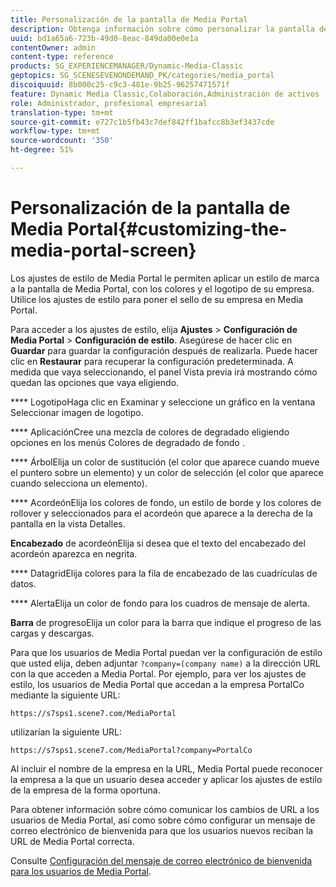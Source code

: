 ```yaml
---
title: Personalización de la pantalla de Media Portal
description: Obtenga información sobre cómo personalizar la pantalla de Media Portal.
uuid: bd1a65a6-723b-49d0-8eac-849da00e0e1a
contentOwner: admin
content-type: reference
products: SG_EXPERIENCEMANAGER/Dynamic-Media-Classic
geptopics: SG_SCENESEVENONDEMAND_PK/categories/media_portal
discoiquuid: 8b000c25-c9c3-481e-9b25-96257471571f
feature: Dynamic Media Classic,Colaboración,Administración de activos
role: Administrador, profesional empresarial
translation-type: tm+mt
source-git-commit: e727c1b5fb43c7def842ff1bafcc8b3ef3437cde
workflow-type: tm+mt
source-wordcount: '350'
ht-degree: 51%

---
```



# Personalización de la pantalla de Media Portal{#customizing-the-media-portal-screen}

Los ajustes de estilo de Media Portal le permiten aplicar un estilo de marca a la pantalla de Media Portal, con los colores y el logotipo de su empresa. Utilice los ajustes de estilo para poner el sello de su empresa en Media Portal.

Para acceder a los ajustes de estilo, elija **Ajustes** > **Configuración de Media Portal** > **Configuración de estilo**. Asegúrese de hacer clic en **Guardar** para guardar la configuración después de realizarla. Puede hacer clic en **Restaurar** para recuperar la configuración predeterminada. A medida que vaya seleccionando, el panel Vista previa irá mostrando cómo quedan las opciones que vaya eligiendo.

**** LogotipoHaga clic en Examinar y seleccione un gráfico en la ventana Seleccionar imagen de logotipo.

**** AplicaciónCree una mezcla de colores de degradado eligiendo opciones en los menús Colores de degradado de fondo .

**** ÁrbolElija un color de sustitución (el color que aparece cuando mueve el puntero sobre un elemento) y un color de selección (el color que aparece cuando selecciona un elemento).

**** AcordeónElija los colores de fondo, un estilo de borde y los colores de rollover y seleccionados para el acordeón que aparece a la derecha de la pantalla en la vista Detalles.

**Encabezado** de acordeónElija si desea que el texto del encabezado del acordeón aparezca en negrita.

**** DatagridElija colores para la fila de encabezado de las cuadrículas de datos.

**** AlertaElija un color de fondo para los cuadros de mensaje de alerta.

**Barra** de progresoElija un color para la barra que indique el progreso de las cargas y descargas.

Para que los usuarios de Media Portal puedan ver la configuración de estilo que usted elija, deben adjuntar `?company=(company name)` a la dirección URL con la que acceden a Media Portal. Por ejemplo, para ver los ajustes de estilo, los usuarios de Media Portal que accedan a la empresa PortalCo mediante la siguiente URL:

`https://s7sps1.scene7.com/MediaPortal`

utilizarían la siguiente URL:

`https://s7sps1.scene7.com/MediaPortal?company=PortalCo`

Al incluir el nombre de la empresa en la URL, Media Portal puede reconocer la empresa a la que un usuario desea acceder y aplicar los ajustes de estilo de la empresa de la forma oportuna.

Para obtener información sobre cómo comunicar los cambios de URL a los usuarios de Media Portal, así como sobre cómo configurar un mensaje de correo electrónico de bienvenida para que los usuarios nuevos reciban la URL de Media Portal correcta.

Consulte [Configuración del mensaje de correo electrónico de bienvenida para los usuarios de Media Portal](adding-media-portal-users.md#setting_up_the_welcome_e_mail_message_for_media_portal_users).

